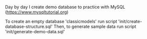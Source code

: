 
Day by day I create demo database to practice with MySQL (https://www.mysqltutorial.org)

To create an empty database 'classicmodels' run script 'init/create-database-structure.sql'
Then, to generate sample data run script 'init/generate-demo-data.sql'
